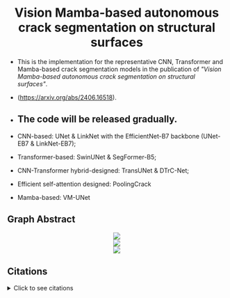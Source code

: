 <h1 align="center" style="border-bottom: none;"> Vision Mamba-based autonomous crack segmentation on structural surfaces </h1>
 
- This is the implementation for the representative CNN, Transformer and Mamba-based crack segmentation models in the publication of *"Vision Mamba-based autonomous crack segmentation on structural surfaces"*. 
- (https://arxiv.org/abs/2406.16518).

- ## The code will be released gradually. ##
- CNN-based: UNet & LinkNet with the EfficientNet-B7 backbone (UNet-EB7 & LinkNet-EB7); 
- Transformer-based: SwinUNet & SegFormer-B5; 
- CNN-Transformer hybrid-designed: TransUNet & DTrC-Net; 
- Efficient self-attention designed: PoolingCrack
- Mamba-based: VM-UNet

## Graph Abstract
<div align="center">
<img src= "https://github.com/user-attachments/assets/e1260345-54a8-41be-86fb-7dd65b885a38"> 
</div>
<div align="center">
<img src= "https://github.com/user-attachments/assets/fe4c8deb-1819-4b31-8bde-25d744c5f6bd"> 
</div>
<div align="center">
<img src= "https://github.com/user-attachments/assets/2a1a8de6-1cb9-45e7-a046-600d2a012685"> 
</div>

## Citations
<details>
<summary>Click to see citations</summary>
<div style="overflow-y: scroll; height: 100px;">
<pre>
@article{
title={U-net: convolutional networks for biomedical image segmentation},
author={O. Ronneberger, P. Fischer, T. Brox},
conference={Medical Image Computing and Computer-Assisted Intervention–18th International Conference},
year={2015}
}
@article{
title={Linknet: Exploiting encoder representations for efficient semantic segmentation},
author={A. Chaurasia, E. Culurciello},
conference={IEEE visual communications and image processing},
year={2017}
}
@article{
title={Efficientnet: rethinking model scaling for convolutional neural networks},
author={M. Tan, Q. Le},
conference={Proceedings of Machine Learning Research},
year={2019}
}
@article{
title={Swin-unet: Unet-like pure transformer for medical image segmentation},
author={H. Cao, Y. Wang, J. Chen, D. Jiang, X. Zhang, Q. Tian, M. Wang},
conference={European Conference on Computer Vision},
year={2022}
}
@article{
title={SegFormer: simple and efficient design for semantic segmentation with transformers},
author={E. Xie, W. Wang, Z. Yu, A. Anandkumar, J.M. Alvarez, P. Luo},
conference={Advances in Neural Information Processing Systems},
year={2021}
} 
@article{chen2021transunet,
  title={TransUNet: Transformers Make Strong Encoders for Medical Image Segmentation},
  author={Chen, Jieneng and Lu, Yongyi and Yu, Qihang and Luo, Xiangde and Adeli, Ehsan and Wang, Yan and Lu, Le and Yuille, Alan L., and Zhou, Yuyin},
  journal={arXiv preprint arXiv:2102.04306},
  year={2021}
}
@article{
title={A crack-segmentation algorithm fusing transformers and convolutional neural networks for complex detection scenarios},
author={C. Xiang, J. Guo, R. Cao, L. Deng},
journal={Automation in Construction},
year={2023}
}
@article{
title={An average pooling designed Transformer for robust crack segmentation},
author={Zhaohui Chen, Elyas Asadi Shamsabadi, Sheng Jiang, Luming Shen, and Daniel Dias-da-Costa},
journal={Automation in Construction},
year={2024}
}
@article{
title={Vm-unet: Vision mamba unet for medical image segmentation},
author={J. Ruan, S. Xiang},
journal={arXiv preprint arXiv:2402.02491},
year={2024}
}
</pre>
</div>
